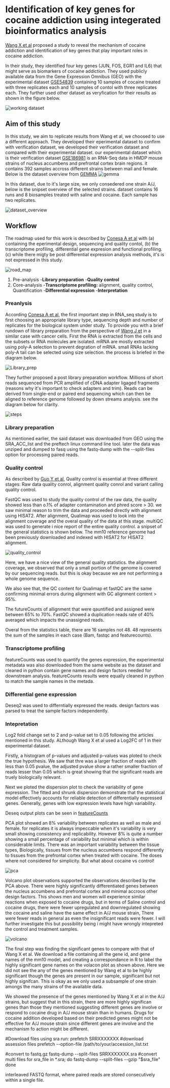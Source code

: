 # Identification of key genes for cocaine addiction using integerated bioinformatics analysis

[Wang X et al](https://www.ncbi.nlm.nih.gov/pmc/articles/PMC10352680/) proposed a study to reveal the mechanism of cocaine addiction and identification of key genes that play important roles in cocaine addiction.

In their study, they identified four key genes (JUN, FOS, EGR1 and IL6) that might serve as biomarkers of cocaine addiction. They used publicly available data from the Gene Expression Omnibus (GEO) with the experimental dataset [GSE54839](https://www.ncbi.nlm.nih.gov/geo/query/acc.cgi?acc=GSE54839) containing 10 samples of cocaine treated with three replicates each and 10 samples of contol with three replicates each. They further used other dataset as veryfication for their results as shown in the figure below.

![working dataset](data/working_dataset.png)

## Aim of this study

In this study, we aim to replicate results from Wang et al, we choosed to use a different approach. They developed their eperimental dataset to confirm with verification dataset, we developed their verification dataset and compared with their experimental dataset. our experimental dataset which is their verification dataset [GSE186981](https://www.ncbi.nlm.nih.gov/geo/query/acc.cgi?acc=GSE186981) is an RNA-Seq data in HMDP mouse strains of nucleus accumbens and prefrontal cortex brain regions. it contains 392 samples accross different strains between mail and female. Below is the dataset overview from [GEMMA](https://gemma.msl.ubc.ca/expressionExperiment/showExpressionExperiment.html?id=21038)
![gemma](data/gemma.png)

In this dataset, due to it's large size, we only consedered one strain A/J, below is the snipset overview of the selected strains. dataset contains 16 runs and 8 biosamples treated with saline and cocaine. Each sample has two replicates.

![dataset_overview](data/dataset_overview.png)

## Workflow

The roadmap used for this work is described by [Conesa A et al](https://pubmed.ncbi.nlm.nih.gov/26813401/) with (a) containing the eperimental design, sequencing and quality contol, (b) the transcriptome profiling, differential gene expresion and functional profiling. (c) while there migty be post differential expression analysis methods, it's is not expressed in this study.

![road_map](data/road_map.png)

1. Pre-analysis
	-**Library preparation**
	-**Quality control**
2. Core-analysis
	-**Transcriptome profiling:** alignment, quality control, Quantification
	-**Differential expression**
	-**Interpretation**
	
### Preanlysis

According [Conesa A et al](https://pubmed.ncbi.nlm.nih.gov/26813401/), the first important step in RNA_seq study is to first choosing an appropriate library type, sequencing depth and number of replicates for the biological system under study. To provide you with a brief rundown of library preparation from the perspective of [Wang J et](https://pubmed.ncbi.nlm.nih.gov/30297273/) in a similar case with cancer cells. First the RNA is extracted from the cells and the subsets or RNA molecules are isolated. mRNA are mostly extracted using poly-A selection to prevent degration of mRNA. small RNAs lacking poly-A tail can be selected using size selection. the process is briefed in the diagram below.

![Library_prep](data/library_prep.png)

They further proposed a post library preparation workflow. Millions of short reads sequenced from PCR amplified of cDNA adapter ligaged fragments (reasons why it's important to check adapters and trim). Reads can be derived from single-end or paired end sequencing which can then be aligned to reference genome followed by down streams analysis. see the diagram below for clarity.

![steps](data/steps.png)

### Library preparation

As mentioned earlier, the said dataset was downloaded from GEO using the SRA_ACC_list and the preftech linux command line tool. later the data was unziped and dumped to fasq using the fastq-dump with the --split-files option for processing paired reads. 

### Quality control

As described by [Guo Y et al](https://academic.oup.com/bib/article/15/6/879/180439), Quality control is essential at three different stages: Raw data quality conrol, alignment quality conrol and variant calling quality control.

FastQC was used to study the quality control of the raw data, the quality showed less than o.1% of adapter contamination and phred score > 30. we saw minimal reason to trim the data and proceeded directly with alignment using HISAT2. After alignment, Qualimap was used to look into the alignment coverage and the overal quality of the data at this stage. multiQC was used to generate i nice report of the entire quality control. a snipset of the general statistics is shown below. The mm10 reference genome had been previously downloaded and indexed with HISAT2 for HISAT2 alignment.

![quality_control](data/quality_control.png)

Here, we have a nice view of the general quality statistics. the alignment coverage, we observed that only a small portion of the genome is covered by our sequencing reads. but this is okay because we are not performing a whole genome sequence. 

We also see that, the QC content for Qualimap et fastQC are the same confirming minimal errors during alignment with GC alignment content > 95%.

The futureCounts of allignment that were qauntified and assigned were between 65% to 70%. FastQC showed a duplication reads rate of 40% averaged which impacts the unassigned reads.

Overal from the statistics table, there are 16 samples not 48. 48 represents the sum of the samples in each case (Bam, fastqc and featurecounts).

### Transcriptome profiling

featureCounts was used to quantify the genes expression, the experimental metadata was also downloaded from the same website as the dataset and cleaned in python contain gene names and design factors needed for downstream analysis. featureCounts results were equally cleaned in python to match the sample names in the metada.

### Differential gene expression

Deseq2 was used to differntially expressed the reads. design factors was parsed to treat the sample factors independently. 

### Intepretation

Log2 fold change set to 2 and p-value set to 0.05 following the articles mentioned in this study. ALthough Wang X et al used a Log2FC of 1 in their experimental dataset.

Firstly, a histogram of p-values and adjusted p-values was ploted to check the true hypothesis. We saw that thre was a larger fraction of reads with less than 0.05 pvalue, the adjusted pvalue show a rather smaller fraction of reads lesser than 0.05 which is great showing that the significant reads are truely biologically relevant.

Next we ploted the dispersion plot to check the variability of gene expression.  The fitted and shrunk dispersion demonstrate that the statistical model effectively accounts for reliable detection of differentially expressed genes. Generally, genes with low expression levels have high variability.

Deseq output plots can be seen in [featureCounts](https://github.com/akabetso/Cocaine-addiction-RNA-seq/tree/master/results/featureCounts)

PCA plot showed an 8% variability between replicates as well as male and female. for replicates it is always impeccable when it's variability is very small showing consistency and replicability. However 8% is quite a number showing a small percentage of variability but minimal which is within considerable limits. There was an important variability between the tissue types, Biologically, tissues from the nucleus accumbens respond differently to tissues from the prefrontal cortex when treated with cocaine. The doses where not considered for simplicity. But what about cocaine vs control!

![pca](data/pca.png)

Volcano plot observations supported the observations described by the PCA above. There were highly significantly differentiated genes between the nucleus accumbens and prefrontal cortex and minimal accroos other design factors. This shows men and women will experience similar reactions when exposed to cocaine drugs, but in terms of Saline control and cocaine drugs, there were fewer upregulated and downregulated showing the cocaine and saline have the same effect in A/J mouse strain, There were fewer reads in general as even the insignificant reads were fewer. I will further investigate this but possibility being i might have wrongly intepreted the control and treatment samples. 

![volcano](data/volcano.png) 

The final step was finding the significant genes to compare with that of Wang X et al. We download a file containing all the gene id, and gene names of the mm10 model, and creating a correspondance in R to label the highly significant gene names on the volacon plot as shown above. Here we did not see the any of the genes mentioned by Wang et al to be highly significant though the genes are present in our sample, significant but not highly signifcan. This is okay as we only used a subsample of one strain amongs the many strains of the available data. 

We showed the presence of the genes mentioned by Wang X et al in the A/J strains, but suggest that in this strain, there are more highly significan genes than those they mentioned suggesting different genes are involve or respond to cocaine drug in A/J mouse strain than in humans. Drugs for cocaine addition developed based on their predicted genes might not be effective for A/J mouse strain since different genes are involve and the mechanism fo action might be different.












#Download files using sra run:
prefetch SRRXXXXXXX
#download assession files
prefetch --option-file /path/to/your/accession_list.txt

#convert to fastq.gz
fastq-dump --split-files SRRXXXXXXX.sra
#convert multi files
for sra_file in *.sra; do
  fastq-dump --split-files --gzip "$sra_file"
done

interleaved FASTQ format, where paired reads are stored consecutively within a single file.
